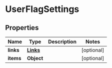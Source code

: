 
# UserFlagSettings

## Properties
Name | Type | Description | Notes
------------ | ------------- | ------------- | -------------
**links** | [**Links**](Links.md) |  |  [optional]
**items** | **Object** |  |  [optional]



